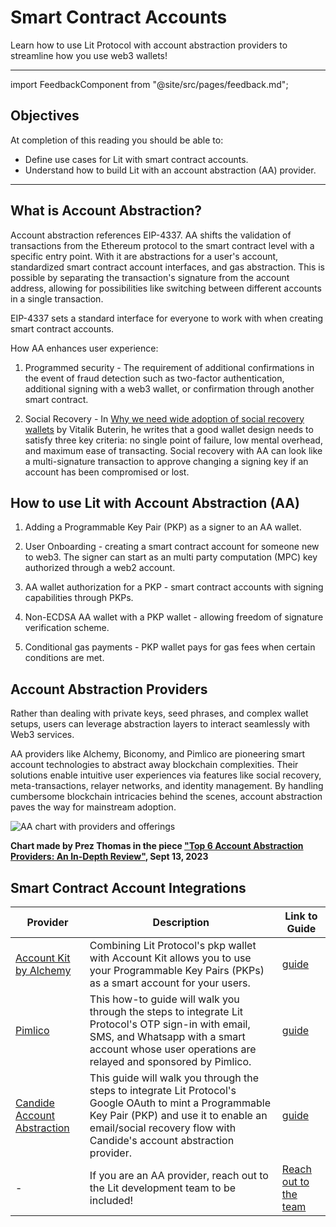 # Smart Contract Accounts

Learn how to use Lit Protocol with account abstraction providers to streamline how you use web3 wallets!

---

import FeedbackComponent from "@site/src/pages/feedback.md";

## Objectives
At completion of this reading you should be able to:

- Define use cases for Lit with smart contract accounts.
- Understand how to build Lit with an account abstraction (AA) provider.

---

## What is Account Abstraction?
Account abstraction references EIP-4337. AA shifts the validation of transactions from the Ethereum protocol to the smart contract level with a specific entry point. With it are abstractions for a user's account, standardized smart contract account interfaces, and gas abstraction. This is possible by separating the transaction's signature from the account address, allowing for possibilities like switching between different accounts in a single transaction.

EIP-4337 sets a standard interface for everyone to work with when creating smart contract accounts.

How AA enhances user experience:

1. Programmed security - The requirement of additional confirmations in the event of fraud detection such as two-factor authentication, additional signing with a web3 wallet, or confirmation through another smart contract.

2. Social Recovery - In [Why we need wide adoption of social recovery wallets](https://vitalik.eth.limo/general/2021/01/11/recovery.html) by Vitalik Buterin, he writes that a good wallet design needs to satisfy three key criteria: no single point of failure, low mental overhead, and maximum ease of transacting. Social recovery with AA can look like a multi-signature transaction to approve changing a signing key if an account has been compromised or lost.


## How to use Lit with Account Abstraction (AA)
1. Adding a Programmable Key Pair (PKP) as a signer to an AA wallet.

2. User Onboarding - creating a smart contract account for someone new to web3. The signer can start as an multi party computation (MPC) key authorized through a web2 account.

3. AA wallet authorization for a PKP - smart contract accounts with signing capabilities through PKPs.

4. Non-ECDSA AA wallet with a PKP wallet - allowing freedom of signature verification scheme.

5. Conditional gas payments - PKP wallet pays for gas fees when certain conditions are met.

## Account Abstraction Providers
Rather than dealing with private keys, seed phrases, and complex wallet setups, users can leverage abstraction layers to interact seamlessly with Web3 services. 

AA providers like Alchemy, Biconomy, and Pimlico are pioneering smart account technologies to abstract away blockchain complexities. Their solutions enable intuitive user experiences via features like social recovery, meta-transactions, relayer networks, and identity management. By handling cumbersome blockchain intricacies behind the scenes, account abstraction paves the way for mainstream adoption.


![AA chart with providers and offerings](/img/aa_provider_table.webp)

**Chart made by Prez Thomas in the piece ["Top 6 Account Abstraction Providers: An In-Depth Review"](https://medium.com/coinmonks/top-6-account-abstraction-providers-an-in-depth-review-3a09b9fc707c), Sept 13, 2023**

## Smart Contract Account Integrations

| Provider | Description | Link to Guide |
| --- | --- | --- |
| [Account Kit by Alchemy](https://accountkit.alchemy.com/) | Combining Lit Protocol's pkp wallet with Account Kit allows you to use your Programmable Key Pairs (PKPs) as a smart account for your users. | [guide](./alchemy-account-kit.md) |
| [Pimlico](https://www.pimlico.io/) | This how-to guide will walk you through the steps to integrate Lit Protocol's OTP sign-in with email, SMS, and Whatsapp with a smart account whose user operations are relayed and sponsored by Pimlico. | [guide](./pimlico.md) | 
| [Candide Account Abstraction](https://www.candide.dev/) | This guide will walk you through the steps to integrate Lit Protocol's Google OAuth to mint a Programmable Key Pair (PKP) and use it to enable an email/social recovery flow with Candide's account abstraction provider. | [guide](./candide.md)
| - | If you are an AA provider, reach out to the Lit development team to be included! | [Reach out to the team](https://docs.google.com/forms/d/e/1FAIpQLScBVsg-NhdMIC1H1mozh2zaVX0V4WtmEPSPrtmqVtnj_3qqNw/viewform) |


<FeedbackComponent/>
